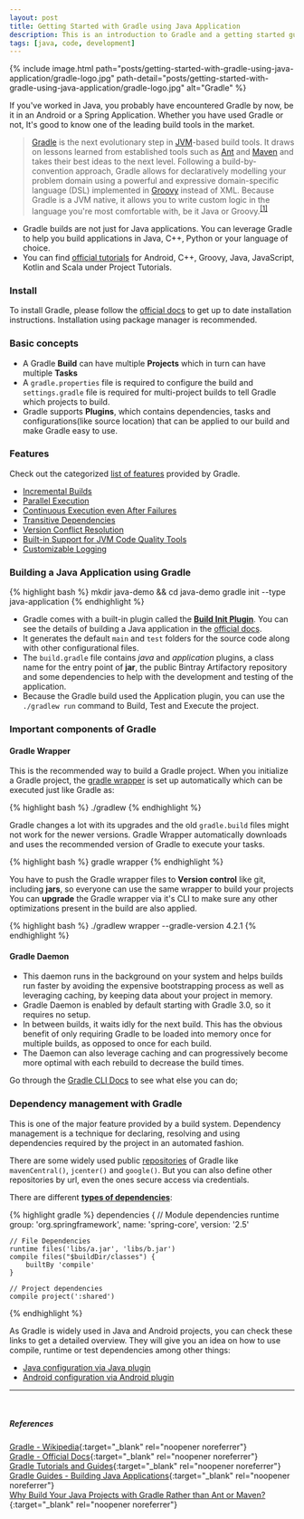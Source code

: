 ```yaml
---
layout: post
title: Getting Started with Gradle using Java Application
description: This is an introduction to Gradle and a getting started guide for Java developers who want to learn what different parts are and how gradle works!
tags: [java, code, development]
---
```


{% include image.html path="posts/getting-started-with-gradle-using-java-application/gradle-logo.jpg" path-detail="posts/getting-started-with-gradle-using-java-application/gradle-logo.jpg" alt="Gradle" %}

If you've worked in Java, you probably have encountered Gradle by now, be it in an Android or a Spring Application. Whether you have used Gradle or not, It's good to know one of the leading build tools in the market.

> [Gradle](https://gradle.org/) is the next evolutionary step in [JVM](https://en.wikipedia.org/wiki/Java_virtual_machine)-based build tools. It draws on lessons learned from established tools such as [Ant](https://ant.apache.org/) and [Maven](https://maven.apache.org/) and takes their best ideas to the next level. Following a build-by-convention approach, Gradle allows for declaratively modelling your problem domain using a powerful and expressive domain-specific language (DSL) implemented in [Groovy](http://groovy-lang.org/) instead of XML. Because Gradle is a JVM native, it allows you to write custom logic in the language you're most comfortable with, be it Java or Groovy.<sup>[\[1\]](http://www.drdobbs.com/jvm/why-build-your-java-projects-with-gradle/240168608)</sup>

* Gradle builds are not just for Java applications. You can leverage Gradle to help you build applications in Java, C++, Python or your language of choice.
* You can find [official tutorials](https://docs.gradle.org/current/userguide/userguide.html) for Android, C++, Groovy, Java, JavaScript, Kotlin and Scala under Project Tutorials.


### Install

To install Gradle, please follow the [official docs](https://gradle.org/install/) to get up to date installation instructions. Installation using package manager is recommended.


### Basic concepts

* A Gradle **Build** can have multiple **Projects** which in turn can have multiple **Tasks**
* A `gradle.properties` file is required to configure the build and `settings.gradle` file is required for multi-project builds to tell Gradle which projects to build.
* Gradle supports **Plugins**, which contains dependencies, tasks and configurations(like source location) that can be applied to our build and make Gradle easy to use.


### Features

Check out the categorized [list of features](https://gradle.org/features/) provided by Gradle.

* [Incremental Builds](https://blog.gradle.org/introducing-incremental-build-support)
* [Parallel Execution](https://docs.gradle.org/current/userguide/custom_tasks.html#worker_api)
* [Continuous Execution even After Failures](https://docs.gradle.org/current/userguide/tutorial_gradle_command_line.html#sec:continue_build_on_failure)
* [Transitive Dependencies](https://docs.gradle.org/current/userguide/dependency_management.html#sub:exclude_transitive_dependencies)
* [Version Conflict Resolution](https://docs.gradle.org/current/userguide/dependency_management.html#sec:dependency_resolution)
* [Built-in Support for JVM Code Quality Tools](https://docs.gradle.org/current/userguide/pt05.html)
* [Customizable Logging](https://docs.gradle.org/current/userguide/logging.html#sec:changing_what_gradle_logs)


### Building a Java Application using Gradle

{% highlight bash %}
mkdir java-demo && cd java-demo
gradle init --type java-application
{% endhighlight %}

* Gradle comes with a built-in plugin called the [**Build Init Plugin**](https://docs.gradle.org/current/userguide/build_init_plugin.html). You can see the details of building a Java application in the [official docs](https://guides.gradle.org/building-java-applications/).
* It generates the default `main` and `test` folders for the source code along with other configurational files.
* The `build.gradle` file contains *java* and *application* plugins, a class name for the entry point of **jar**, the public Bintray Artifactory repository and some dependencies to help with the development and testing of the application.
* Because the Gradle build used the Application plugin, you can use the `./gradlew run` command to Build, Test and Execute the project.

### Important components of Gradle

#### Gradle Wrapper

This is the recommended way to build a Gradle project. When you initialize a Gradle project, the [gradle wrapper](https://docs.gradle.org/current/userguide/gradle_wrapper.html) is set up automatically which can be executed just like Gradle as:

{% highlight bash %}
./gradlew <task>
{% endhighlight %}

Gradle changes a lot with its upgrades and the old `gradle.build` files might not work for the newer versions. Gradle Wrapper automatically downloads and uses the recommended version of Gradle to execute your tasks.

{% highlight bash %}
gradle wrapper
{% endhighlight %}

You have to push the Gradle wrapper files to **Version control** like git, including **jars**, so everyone can use the same wrapper to build your projects
You can **upgrade** the Gradle wrapper via it's CLI to make sure any other optimizations present in the build are also applied.

{% highlight bash %}
./gradlew wrapper --gradle-version 4.2.1
{% endhighlight %}


#### Gradle Daemon

* This daemon runs in the background on your system and helps builds run faster by avoiding the expensive bootstrapping process as well as leveraging caching, by keeping data about your project in memory.
* Gradle Daemon is enabled by default starting with Gradle 3.0, so it requires no setup.
* In between builds, it waits idly for the next build. This has the obvious benefit of only requiring Gradle to be loaded into memory once for multiple builds, as opposed to once for each build.
* The Daemon can also leverage caching and can progressively become more optimal with each rebuild to decrease the build times.

Go through the [Gradle CLI Docs](https://docs.gradle.org/current/userguide/command_line_interface.html) to see what else you can do;


### Dependency management with Gradle

This is one of the major feature provided by a build system. Dependency management is a technique for declaring, resolving and using dependencies required by the project in an automated fashion.

There are some widely used public [repositories](https://docs.gradle.org/current/userguide/repository_types.html) of Gradle like `mavenCentral()`, `jcenter()` and `google()`. But you can also define other repositories by url, even the ones secure access via credentials.

There are different [**types of dependencies**](https://docs.gradle.org/current/userguide/dependency_types.html):

{% highlight gradle %}
dependencies {
    // Module dependencies
    runtime group: 'org.springframework', name: 'spring-core', version: '2.5'

    // File Dependencies
    runtime files('libs/a.jar', 'libs/b.jar')
    compile files("$buildDir/classes") {
        builtBy 'compile'
    }

    // Project dependencies
    compile project(':shared')
{% endhighlight %}


As Gradle is widely used in Java and Android projects, you can check these links to get a detailed overview. They will give you an idea on how to use compile, runtime or test dependencies among other things:
* [Java configuration via Java plugin](https://docs.gradle.org/current/userguide/java_plugin.html)
* [Android configuration via Android plugin](https://developer.android.com/studio/build/)



---
<br>

##### References

[Gradle - Wikipedia](https://en.wikipedia.org/wiki/Gradle){:target="_blank" rel="noopener noreferrer"}
<br>
[Gradle - Official Docs](https://docs.gradle.org/){:target="_blank" rel="noopener noreferrer"}
<br>
[Gradle Tutorials and Guides](https://gradle.org/guides/){:target="_blank" rel="noopener noreferrer"}
<br>
[Gradle Guides - Building Java Applications](https://guides.gradle.org/building-java-applications/){:target="_blank" rel="noopener noreferrer"}
<br>
[Why Build Your Java Projects with Gradle Rather than Ant or Maven?](http://www.drdobbs.com/jvm/why-build-your-java-projects-with-gradle/240168608){:target="_blank" rel="noopener noreferrer"}